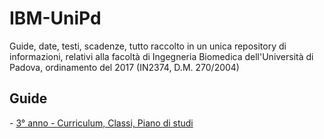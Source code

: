 # IBM-UniPd
Guide, date, testi, scadenze, tutto raccolto in un unica repository di informazioni, relativi alla facoltà di Ingegneria Biomedica dell'Università di Padova, ordinamento del 2017 (IN2374, D.M. 270/2004)






## Guide
*-* [3° anno - Curriculum, Classi, Piano di studi](/Guide/Curriculum%20e%20Classi.md)
